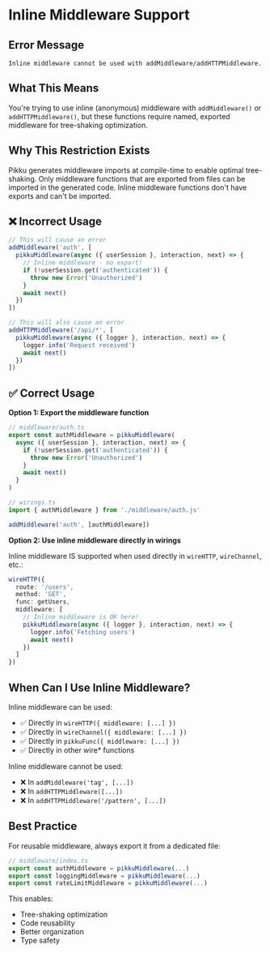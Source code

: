 # Inline Middleware Support

## Error Message

```
Inline middleware cannot be used with addMiddleware/addHTTPMiddleware.
```

## What This Means

You're trying to use inline (anonymous) middleware with `addMiddleware()` or `addHTTPMiddleware()`, but these functions require named, exported middleware for tree-shaking optimization.

## Why This Restriction Exists

Pikku generates middleware imports at compile-time to enable optimal tree-shaking. Only middleware functions that are exported from files can be imported in the generated code. Inline middleware functions don't have exports and can't be imported.

## ❌ Incorrect Usage

```typescript
// This will cause an error
addMiddleware('auth', [
  pikkuMiddleware(async ({ userSession }, interaction, next) => {
    // Inline middleware - no export!
    if (!userSession.get('authenticated')) {
      throw new Error('Unauthorized')
    }
    await next()
  })
])
```

```typescript
// This will also cause an error
addHTTPMiddleware('/api/*', [
  pikkuMiddleware(async ({ logger }, interaction, next) => {
    logger.info('Request received')
    await next()
  })
])
```

## ✅ Correct Usage

**Option 1: Export the middleware function**

```typescript
// middleware/auth.ts
export const authMiddleware = pikkuMiddleware(
  async ({ userSession }, interaction, next) => {
    if (!userSession.get('authenticated')) {
      throw new Error('Unauthorized')
    }
    await next()
  }
)

// wirings.ts
import { authMiddleware } from './middleware/auth.js'

addMiddleware('auth', [authMiddleware])
```

**Option 2: Use inline middleware directly in wirings**

Inline middleware IS supported when used directly in `wireHTTP`, `wireChannel`, etc.:

```typescript
wireHTTP({
  route: '/users',
  method: 'GET',
  func: getUsers,
  middleware: [
    // Inline middleware is OK here!
    pikkuMiddleware(async ({ logger }, interaction, next) => {
      logger.info('Fetching users')
      await next()
    })
  ]
})
```

## When Can I Use Inline Middleware?

Inline middleware can be used:
- ✅ Directly in `wireHTTP({ middleware: [...] })`
- ✅ Directly in `wireChannel({ middleware: [...] })`
- ✅ Directly in `pikkuFunc({ middleware: [...] })`
- ✅ Directly in other wire* functions

Inline middleware cannot be used:
- ❌ In `addMiddleware('tag', [...])`
- ❌ In `addHTTPMiddleware([...])`
- ❌ In `addHTTPMiddleware('/pattern', [...])`

## Best Practice

For reusable middleware, always export it from a dedicated file:

```typescript
// middleware/index.ts
export const authMiddleware = pikkuMiddleware(...)
export const loggingMiddleware = pikkuMiddleware(...)
export const rateLimitMiddleware = pikkuMiddleware(...)
```

This enables:
- Tree-shaking optimization
- Code reusability
- Better organization
- Type safety

